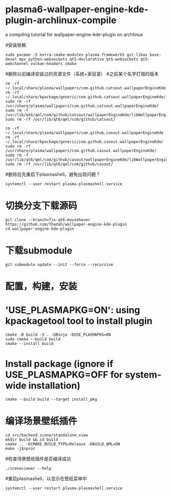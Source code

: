# plasma6-wallpaper-engine-kde-plugin-archlinux-compile
a compiling tutorial for wallpaper-engine-kde-plugin on archlinux

#安装依赖
```
sudo pacman -S extra-cmake-modules plasma-framework5 gst-libav base-devel mpv python-websockets qt5-declarative qt5-websockets qt5-webchannel vulkan-headers cmake
```

#删除以前编译安装过的资源文件（系统+家目录）
#之前某个名字打错的版本
```
rm -rf ~/.local/share/plasma/wallpapers/com.github.catsout.wallpaperEngineKde
rm -rf ~/.local/share/kpackage/generic/com.github.catsout.wallpaperEngineKde/
sudo rm -rf /usr/share/plasma/wallpapers/com.github.catsout.wallpaperEngineKde/
sudo rm -f /usr/lib/qt6/qml/com/github/catsout/wallpaperEngineKde/libWallpaperEngineKde.so
sudo rm -rf /usr/lib/qt6/qml/com/github/catsout/

rm -rf ~/.local/share/plasma/wallpapers/com.github.casout.wallpaperEngineKde
rm -rf ~/.local/share/kpackage/generic/com.github.casout.wallpaperEngineKde/
sudo rm -rf /usr/share/plasma/wallpapers/com.github.casout.wallpaperEngineKde/
sudo rm -f /usr/lib/qt6/qml/com/github/casout/wallpaperEngineKde/libWallpaperEngineKde.so
sudo rm -rf /usr/lib/qt6/qml/com/github/casout/
```

#删除后先重启下plasmashell，避免出现问题？
```
systemctl --user restart plasma-plasmashell.service
```


# 切换分支下载源码
```
git clone --branch=fix-qt6-mousehover https://github.com/Thadah/wallpaper-engine-kde-plugin
cd wallpaper-engine-kde-plugin
```

# 下载submodule
```
git submodule update --init --force --recursive
```

# 配置，构建，安装
# 'USE_PLASMAPKG=ON': using kpackagetool tool to install plugin
```
cmake -B build -S . -GNinja -DUSE_PLASMAPKG=ON
sudo cmake --build build
cmake --install build
```

# Install package (ignore if USE_PLASMAPKG=OFF for system-wide installation)
```
cmake --build build --target install_pkg
```

# 编译场景壁纸插件
```
cd src/backend_scene/standalone_view
mkdir build && cd build
cmake .. -DCMAKE_BUILD_TYPE=Release -DBUILD_QML=ON
make -j$nproc
```
#检查场景壁纸插件是否编译成功
```
./sceneviewer --help
```

#重启plasmashell，以显示在壁纸菜单中
```
systemctl --user restart plasma-plasmashell.service
```

